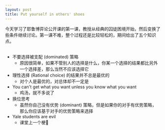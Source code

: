 ```yaml
---
layout: post
title: Put yourself in others' shoes
---
```

今天学习了耶鲁博弈论公开课的第一课，教授从经典的囚徒困境开始，然后变换了些条件继续讨论。第一课不难，整个过程还是比较轻松的，期间给出了五个知识点。<br />​<br />

- 不要选择被支配 (dominated) 策略
   - 原因很简单，如果不管别人的选择是什么，你某一个选择的结果都比另外一个选择差，那么当然不应该选择它
- 理性选择 (Rational choice) 的结果并不总是最优的
   - 对个人是最优的，对总体却不一定是
- You can't  get what you want unless you know what you want
   - 鸡汤，就不多说了
- 换位思考
   - 虽然你自己没有优势 (dominant) 策略，但是如果你的对手有优势策略，那么你应该基于对手的优势策略来选择
- Yale students are evil
   - 课堂上一个梗🤣

